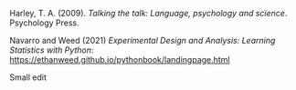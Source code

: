 
Harley, T. A. (2009). _Talking the talk: Language, psychology and science_. Psychology Press.

Navarro and Weed (2021) _Experimental Design and Analysis: Learning Statistics with Python_: https://ethanweed.github.io/pythonbook/landingpage.html

Small edit

